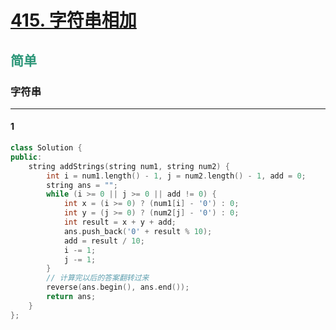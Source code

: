 # [415. 字符串相加](https://leetcode.cn/problems/add-strings/)  
## <font color=#2C9678>简单</font>  
### **字符串**
***
#### 1
```cpp
class Solution {
public:
    string addStrings(string num1, string num2) {
        int i = num1.length() - 1, j = num2.length() - 1, add = 0;
        string ans = "";
        while (i >= 0 || j >= 0 || add != 0) {
            int x = (i >= 0) ? (num1[i] - '0') : 0;
            int y = (j >= 0) ? (num2[j] - '0') : 0;
            int result = x + y + add;
            ans.push_back('0' + result % 10);
            add = result / 10;
            i -= 1;
            j -= 1;
        }
        // 计算完以后的答案翻转过来
        reverse(ans.begin(), ans.end());
        return ans;
    }
};
```